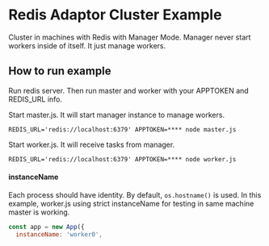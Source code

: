 
# Redis Adaptor Cluster Example

Cluster in machines with Redis with Manager Mode.
Manager never start workers inside of itself. It just manage workers.

## How to run example

Run redis server.
Then run master and worker with your APPTOKEN and REDIS_URL info.


Start master.js. It will start manager instance to manage workers.
```
REDIS_URL='redis://localhost:6379' APPTOKEN=**** node master.js
```

Start worker.js. It will receive tasks from manager.
```
REDIS_URL='redis://localhost:6379' APPTOKEN=**** node worker.js
```


#### instanceName

Each process should have identity. By default, `os.hostname()` is used.
In this example, worker.js using strict instanceName for testing in same machine master is working.

```javascript
const app = new App({
  instanceName: 'worker0',
```